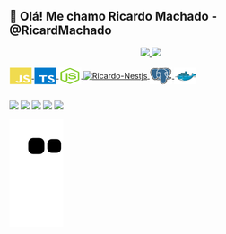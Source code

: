 ## 👋 Olá! Me chamo Ricardo Machado - @RicardMachado

<div align="center">
  <a href="https://github.com/RicardMachado">
  <img height="180em" src="https://github-readme-stats.vercel.app/api?username=ricardmachado&show_icons=true&theme=dark&include_all_commits=true&count_private=true"/>
  <img height="180em" src="https://github-readme-stats.vercel.app/api/top-langs/?username=ricardmachado&layout=compact&langs_count=5&theme=dark"/>
</div>
<div style="display: inline_block"><br>
  <img align="center" alt="Ricardo-Js" height="30" width="40" src="https://raw.githubusercontent.com/devicons/devicon/master/icons/javascript/javascript-plain.svg">
  <img align="center" alt="Ricardo-Ts" height="30" width="40" src="https://raw.githubusercontent.com/devicons/devicon/master/icons/typescript/typescript-plain.svg">
  <img align="center" alt="Ricardo-Node" height="30" width="40" src="https://raw.githubusercontent.com/devicons/devicon/master/icons/nodejs/nodejs-original.svg">
  <img align="center" alt="Ricardo-Nestjs" height="30" width="40" src="https://raw.githubusercontent.com/devicons/devicon/master/icons/nest/nest-original.svg">
  <img align="center" alt="Ricardo-Postgresql" height="30" width="40" src="https://raw.githubusercontent.com/devicons/devicon/master/icons/postgresql/postgresql-original.svg">
  <img align="center" alt="Ricardo-Docker" height="30" width="40" src="https://raw.githubusercontent.com/devicons/devicon/master/icons/docker/docker-original.svg">
</div>
  
##
 
<div> 
  <a href="https://instagram.com/ricard_machado/" target="_blank"><img src="https://img.shields.io/badge/-Instagram-%23E4405F?style=for-the-badge&logo=instagram&logoColor=white" target="_blank"></a>
 	<a href="https://www.twitch.tv/ricard_machado/" target="_blank"><img src="https://img.shields.io/badge/Twitch-9146FF?style=for-the-badge&logo=twitch&logoColor=white" target="_blank"></a>
 <a href="https://discord.gg/nCXZBXyph2" target="_blank"><img src="https://img.shields.io/badge/Discord-7289DA?style=for-the-badge&logo=discord&logoColor=white" target="_blank"></a> 
  <a href = "mailto:ricardo.machado10.rm@gmail.com"><img src="https://img.shields.io/badge/-Gmail-%23333?style=for-the-badge&logo=gmail&logoColor=white" target="_blank"></a>
  <a href="https://www.linkedin.com/in/ricardmachado/" target="_blank"><img src="https://img.shields.io/badge/-LinkedIn-%230077B5?style=for-the-badge&logo=linkedin&logoColor=white" target="_blank"></a>
</div>
  
  ![Snake animation](https://github.com/RicardMachado/RicardMachado/blob/output/github-contribution-grid-snake.svg)
